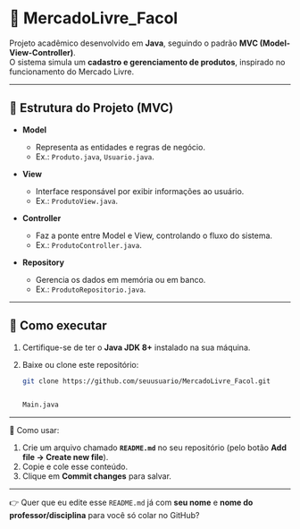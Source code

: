 # 🛒 MercadoLivre_Facol

Projeto acadêmico desenvolvido em **Java**, seguindo o padrão **MVC (Model-View-Controller)**.  
O sistema simula um **cadastro e gerenciamento de produtos**, inspirado no funcionamento do Mercado Livre.

---

## 📌 Estrutura do Projeto (MVC)

- **Model**  
  - Representa as entidades e regras de negócio.  
  - Ex.: `Produto.java`, `Usuario.java`.

- **View**  
  - Interface responsável por exibir informações ao usuário.  
  - Ex.: `ProdutoView.java`.

- **Controller**  
  - Faz a ponte entre Model e View, controlando o fluxo do sistema.  
  - Ex.: `ProdutoController.java`.

- **Repository**  
  - Gerencia os dados em memória ou em banco.  
  - Ex.: `ProdutoRepositorio.java`.

---

## 🚀 Como executar

1. Certifique-se de ter o **Java JDK 8+** instalado na sua máquina.  
2. Baixe ou clone este repositório:  

   ```bash
   git clone https://github.com/seuusuario/MercadoLivre_Facol.git


   Main.java

---

📌 Como usar:  
1. Crie um arquivo chamado **`README.md`** no seu repositório (pelo botão **Add file → Create new file**).  
2. Copie e cole esse conteúdo.  
3. Clique em **Commit changes** para salvar.  

---

👉 Quer que eu edite esse `README.md` já com **seu nome** e **nome do professor/disciplina** para você só colar no GitHub?
